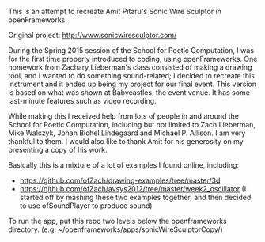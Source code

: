 This is an attempt to recreate Amit Pitaru's Sonic Wire Sculptor in openFrameworks.

Original project: http://www.sonicwiresculptor.com/

During the Spring 2015 session of the School for Poetic Computation, I was for the first time properly introduced to coding, using openFrameworks. One homework from Zachary Lieberman's class consisted of making a drawing tool, and I wanted to do something sound-related; I decided to recreate this instrument and it ended up being my project for our final event. This version is based on what was shown at Babycastles, the event venue. It has some last-minute features such as video recording.

While making this I received help from lots of people in and around the School for Poetic Computation, including but not limited to Zach Lieberman, Mike Walczyk, Johan Bichel Lindegaard and Michael P. Allison. I am very thankful to them. I would also like to thank Amit for his generosity on my presenting a copy of his work.

Basically this is a mixture of a lot of examples I found online, including:
- https://github.com/ofZach/drawing-examples/tree/master/3d
- https://github.com/ofZach/avsys2012/tree/master/week2_oscillator (I started off by mashing these two examples together, and then decided to use ofSoundPlayer to produce sound)

To run the app, put this repo two levels below the openframeworks directory. (e.g. ~/openframeworks/apps/sonicWireSculptorCopy/)
